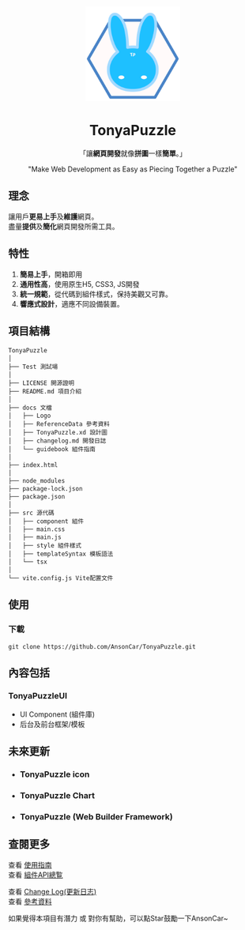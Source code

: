 <p align="center">
    <img width="192px" src="./docs/Logo/TonyaPuzzle_Logo02.png">
</p>
<h1 align="center"><b>TonyaPuzzle</b></h1>

<!-- 讓網頁開發就像拼圖一樣簡單 -->
<p align="center">「讓<b>網頁開發</b>就像<b>拼圖</b>一樣<b>簡單</b>。」</p>
<p align="center"> "Make Web Development as Easy as Piecing Together a Puzzle" </p>

## 理念
讓用戶**更易上手**及**維護**網頁。  
盡量**提供**及**簡化**網頁開發所需工具。  

## 特性
1. **簡易上手**，開箱即用
2. **通用性高**，使用原生H5, CSS3, JS開發
3. **統一規範**，從代碼到組件樣式，保持美觀又可靠。
4. **響應式設計**，適應不同設備裝置。

## 項目結構
```
TonyaPuzzle
│
├── Test 測試場
│
├── LICENSE 開源證明
├── README.md 項目介紹
│
├── docs 文檔
│   ├── Logo
│   ├── ReferenceData 參考資料  
│   ├── TonyaPuzzle.xd 設計圖
│   ├── changelog.md 開發日誌
│   └── guidebook 組件指南
│
├── index.html
│
├── node_modules
├── package-lock.json
├── package.json
│
├── src 源代碼
│   ├── component 組件
│   ├── main.css 
│   ├── main.js
│   ├── style 組件樣式
│   ├── templateSyntax 模板語法
│   └── tsx
│
└── vite.config.js Vite配置文件

```

## 使用
### 下載
```
git clone https://github.com/AnsonCar/TonyaPuzzle.git
```

## 內容包括
### **TonyaPuzzleUI**
- UI Component (組件庫)
- 后台及前台框架/模板

## 未來更新
- ### **TonyaPuzzle icon**
- ### **TonyaPuzzle Chart**
- ### **TonyaPuzzle (Web Builder Framework)**

<!-- ### **Ason**
- Template Syntax (模板語法) -->

## 查閱更多
查看 [使用指南](./docs/guidebook/tp-guidebook.md)  
查看 [組件API總覧](./docs/guidebook/component.md)  

查看 [Change Log(更新日志)](./docs/changelog.md)  
查看 [參考資料](./docs/ReferenceData/ReferenceData.md)  

如果覺得本項目有潛力 或 對你有幫助，可以點Star鼓勵一下AnsonCar~